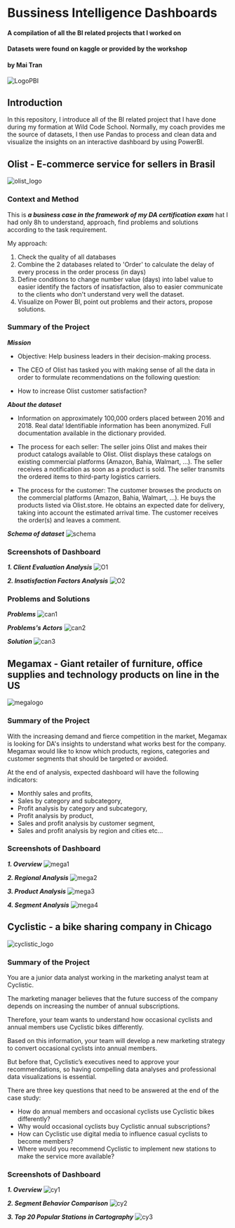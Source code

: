 # Bussiness Intelligence Dashboards
#### A compilation of all the BI related projects that I worked on
#### Datasets were found on kaggle or provided by the workshop
#### by Mai Tran

![LogoPBI](powerbi.png)

## Introduction
In this repository, I introduce all of the BI related project that I have done during my formation at Wild Code School. Normally, my coach provides me the source of datasets, I then use Pandas to process and clean data and visualize the insights on an interactive dashboard by using PowerBI.

## Olist - E-commerce service for sellers in Brasil
![olist_logo](logo_olist.png)

### Context and Method
This is ***a business case in the framework of my DA certification exam*** hat I had only 8h to understand, approach, find problems and solutions according to the task requirement.

My approach: 
1. Check the quality of all databases
2. Combine the 2 databases related to 'Order' to calculate the delay of  every process in the order process (in days)
3. Define conditions to change number value (days) into label value to easier identify the factors of insatisfaction, also to easier communicate to the clients who don't understand very well the dataset.
4. Visualize on Power BI, point out problems and their actors, propose solutions. 

### Summary of the Project
***Mission***
* Objective: Help business leaders in their decision-making process.

* The CEO of Olist has tasked you with making sense of all the data in order to formulate recommendations on the following question:

* How to increase Olist customer satisfaction?

***About the dataset***
* Information on approximately 100,000 orders placed between 2016 and 2018. Real data! Identifiable information has been anonymized. Full documentation available in the dictionary provided.

* The process for each seller: The seller joins Olist and makes their product catalogs available to Olist. Olist displays these catalogs on existing commercial platforms (Amazon, Bahia, Walmart, ...). The seller receives a notification as soon as a product is sold. The seller transmits the ordered items to third-party logistics carriers.

* The process for the customer: The customer browses the products on the commercial platforms (Amazon, Bahia, Walmart, ...). He buys the products listed via Olist.store. He obtains an expected date for delivery, taking into account the estimated arrival time. The customer receives the order(s) and leaves a comment.

***Schema of dataset***
![schema](schema.png)

### Screenshots of Dashboard
***1. Client Evaluation Analysis***
![O1](review_analysis.png)

***2. Insatisfaction Factors Analysis***
![O2](factors.png)

### Problems and Solutions

***Problems***
![can1](canva_factors.png)

***Problems's Actors***
![can2](canva_actors.png)

***Solution***
![can3](recom_solution.png)

##   
## Megamax - Giant retailer of furniture, office supplies and technology products on line in the US
![megalogo](megamax_logo.png)

### Summary of the Project
With the increasing demand and fierce competition in the market, Megamax is looking for DA's insights to understand what works best for the company. Megamax would like to know which products, regions, categories and customer segments that should be targeted or avoided.

At the end of analysis, expected dashboard will have the following indicators:
* Monthly sales and profits,
* Sales by category and subcategory,
* Profit analysis by category and subcategory,
* Profit analysis by product,
* Sales and profit analysis by customer segment,
* Sales and profit analysis by region and cities etc…

### Screenshots of Dashboard
***1. Overview***
![mega1](megamax_1.png)

***2. Regional Analysis***
![mega2](megamax_2.png)

***3. Product Analysis***
![mega3](megamax_3.png)

***4. Segment Analysis***
![mega4](megamax_4.png)


##   
## Cyclistic - a bike sharing company in Chicago
![cyclistic_logo](logo.png)

### Summary of the Project

You are a junior data analyst working in the marketing analyst team at Cyclistic.

The marketing manager believes that the future success of the company depends on increasing the number of annual subscriptions.

Therefore, your team wants to understand how occasional cyclists and annual members use Cyclistic bikes differently.

Based on this information, your team will develop a new marketing strategy to convert occasional cyclists into annual members.

But before that, Cyclistic’s executives need to approve your recommendations, so having compelling data analyses and professional data visualizations is essential.

There are three key questions that need to be answered at the end of the case study:

* How do annual members and occasional cyclists use Cyclistic bikes differently?
* Why would occasional cyclists buy Cyclistic annual subscriptions?
* How can Cyclistic use digital media to influence casual cyclists to become members?
* Where would you recommend Cyclistic to implement new stations to make the service more available?
  
### Screenshots of Dashboard
***1. Overview***
![cy1](cyclistic_1.png)

***2. Segment Behavior Comparison***
![cy2](cyclistic_2.png)

***3. Top 20 Popular Stations in Cartography***
![cy3](cyclistic_3.png)







